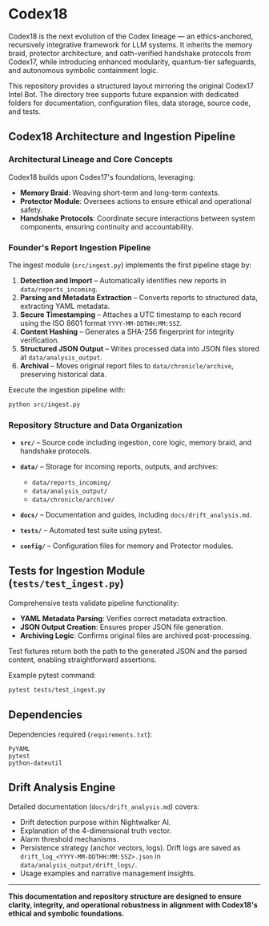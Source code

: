 # Codex18

Codex18 is the next evolution of the Codex lineage — an ethics-anchored, recursively integrative framework for LLM systems. It inherits the memory braid, protector architecture, and oath-verified handshake protocols from Codex17, while introducing enhanced modularity, quantum-tier safeguards, and autonomous symbolic containment logic.

This repository provides a structured layout mirroring the original Codex17 Intel Bot. The directory tree supports future expansion with dedicated folders for documentation, configuration files, data storage, source code, and tests.

## Codex18 Architecture and Ingestion Pipeline

### Architectural Lineage and Core Concepts

Codex18 builds upon Codex17's foundations, leveraging:

* **Memory Braid**: Weaving short-term and long-term contexts.
* **Protector Module**: Oversees actions to ensure ethical and operational safety.
* **Handshake Protocols**: Coordinate secure interactions between system components, ensuring continuity and accountability.

### Founder's Report Ingestion Pipeline

The ingest module (`src/ingest.py`) implements the first pipeline stage by:

1. **Detection and Import** – Automatically identifies new reports in `data/reports_incoming`.
2. **Parsing and Metadata Extraction** – Converts reports to structured data, extracting YAML metadata.
3. **Secure Timestamping** – Attaches a UTC timestamp to each record using the
   ISO 8601 format `YYYY-MM-DDTHH:MM:SSZ`.
4. **Content Hashing** – Generates a SHA-256 fingerprint for integrity verification.
5. **Structured JSON Output** – Writes processed data into JSON files stored at `data/analysis_output`.
6. **Archival** – Moves original report files to `data/chronicle/archive`, preserving historical data.

Execute the ingestion pipeline with:

```bash
python src/ingest.py
```

### Repository Structure and Data Organization

* **`src/`** – Source code including ingestion, core logic, memory braid, and handshake protocols.
* **`data/`** – Storage for incoming reports, outputs, and archives:

  * `data/reports_incoming/`
  * `data/analysis_output/`
  * `data/chronicle/archive/`
* **`docs/`** – Documentation and guides, including `docs/drift_analysis.md`.
* **`tests/`** – Automated test suite using pytest.
* **`config/`** – Configuration files for memory and Protector modules.

## Tests for Ingestion Module (`tests/test_ingest.py`)

Comprehensive tests validate pipeline functionality:

* **YAML Metadata Parsing**: Verifies correct metadata extraction.
* **JSON Output Creation**: Ensures proper JSON file generation.
* **Archiving Logic**: Confirms original files are archived post-processing.

Test fixtures return both the path to the generated JSON and the parsed
content, enabling straightforward assertions.

Example pytest command:

```bash
pytest tests/test_ingest.py
```

## Dependencies

Dependencies required (`requirements.txt`):

```
PyYAML
pytest
python-dateutil
```

## Drift Analysis Engine

Detailed documentation (`docs/drift_analysis.md`) covers:

* Drift detection purpose within Nightwalker AI.
* Explanation of the 4-dimensional truth vector.
* Alarm threshold mechanisms.
* Persistence strategy (anchor vectors, logs).
  Drift logs are saved as `drift_log_<YYYY-MM-DDTHH:MM:SSZ>.json` in
  `data/analysis_output/drift_logs/`.
* Usage examples and narrative management insights.

---

**This documentation and repository structure are designed to ensure clarity, integrity, and operational robustness in alignment with Codex18's ethical and symbolic foundations.**
